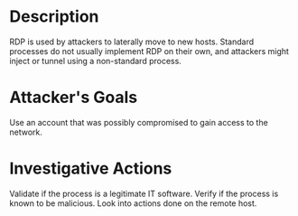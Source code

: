 # Description
RDP is used by attackers to laterally move to new hosts. Standard processes do not usually implement RDP on their own, and attackers might inject or tunnel using a non-standard process.
# Attacker's Goals
Use an account that was possibly compromised to gain access to the network.
# Investigative Actions
Validate if the process is a legitimate IT software.
Verify if the process is known to be malicious.
Look into actions done on the remote host.
